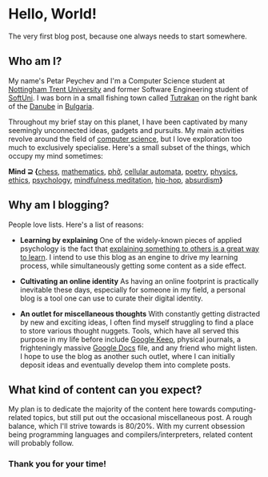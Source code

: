 # Hello, World!

The very first blog post, because one always needs to start somewhere.

## Who am I?

My name's Petar Peychev and I'm a Computer Science student at [Nottingham Trent University](https://www.ntu.ac.uk/) and former Software Engineering student of [SoftUni](https://softuni.org/). I was born in a small fishing town called [Tutrakan](https://en.wikipedia.org/wiki/Tutrakan) on the right bank of the [Danube](https://en.wikipedia.org/wiki/Danube) in [Bulgaria](https://en.wikipedia.org/wiki/Bulgaria).

Throughout my brief stay on this planet, I have been captivated by many seemingly unconnected ideas, gadgets and pursuits. My main activities revolve around the field of [computer science](https://en.wikipedia.org/wiki/Computer_science), but I love exploration too much to exclusively specialise. Here's a small subset of the things, which occupy my mind sometimes:

**Mind ⊇ {**[chess](https://en.wikipedia.org/wiki/Chess), [mathematics](https://en.wikipedia.org/wiki/Mathematics), [phở](https://en.wikipedia.org/wiki/Pho), [cellular automata](https://en.wikipedia.org/wiki/Cellular_automaton), [poetry](https://en.wikipedia.org/wiki/Poetry), [physics](https://en.wikipedia.org/wiki/Physics), [ethics](https://en.wikipedia.org/wiki/Ethics), [psychology](https://en.wikipedia.org/wiki/Psychology), [mindfulness meditation](https://samharris.org/how-to-meditate/), [hip-hop](https://en.wikipedia.org/wiki/Hip_hop), [absurdism](https://en.wikipedia.org/wiki/Absurdism)**}**

## Why am I blogging?

People love lists. Here's a list of reasons:

* **Learning by explaining**
One of the widely-known pieces of applied psychology is the fact that [explaining something to others is a great way to learn](https://www.apa.org/science/about/psa/2016/03/explaining-yourself). I intend to use this blog as an engine to drive my learning process, while simultaneously getting some content as a side effect.

* **Cultivating an online identity**
As having an online footprint is practically inevitable these days, especially for someone in my field, a personal blog is a tool one can use to curate their digital identity.

* **An outlet for miscellaneous thoughts**
With constantly getting distracted by new and exciting ideas, I often find myself struggling to find a place to store various thought nuggets. Tools, which have all served this purpose in my life before include [Google Keep](https://www.google.com/keep/), physical journals, a frighteningly massive [Google Docs](https://www.google.co.uk/docs/about/) file, and any friend who might listen. I hope to use the blog as another such outlet, where I can initially deposit ideas and eventually develop them into complete posts.

## What kind of content can you expect?

My plan is to dedicate the majority of the content here towards computing-related topics, but still put out the occasional miscellaneous post. A rough balance, which I'll strive towards is 80/20%. With my current obsession being programming languages and compilers/interpreters, related content will probably follow.

### Thank you for your time!
